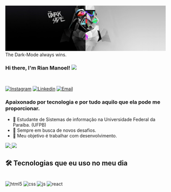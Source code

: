 ![](https://github.com/Dineshkarthik/Dineshkarthik/blob/master/assets/cover.jpg)
The Dark-Mode always wins.
<br/>
### Hi there, I'm Rian Manoel! <img src="https://raw.githubusercontent.com/MartinHeinz/MartinHeinz/master/wave.gif" width="30px"> 
<br>

[![Instagram](https://img.shields.io/badge/Instagram-E4405F?style=for-the-badge&logo=instagram&logoColor=white)]()
[![Linkedin](https://img.shields.io/badge/LinkedIn-0077B5?style=for-the-badge&logo=linkedin&logoColor=white)](https://www.linkedin.com/in/matheus-soares99/)
[![Email](https://img.shields.io/badge/Gmail-D14836?style=for-the-badge&logo=gmail&logoColor=white)](mailto:maths.soares99@gmail.com)

### Apaixonado por tecnologia e por tudo aquilo que ela pode me proporcionar.
- 🏅 Estudante de Sistemas de informação na Universidade Federal da Paraíba. (UFPB)
- 🎯 Sempre em busca de novos desafios.
- 🎯 Meu objetivo é trabalhar com desenvolvimento.

<div>
  <a href="https://github.com/Matheuslima99/convoychat">
    <img height=180 src="https://github-readme-stats.vercel.app/api?username=rianmp12&show_icons=true&theme=radical" />
  </a>
  <a href="https://github.com/Matheuslima99/github-readme-stats">
    <img height=180 src="https://github-readme-stats.vercel.app/api/top-langs/?username=Matheuslima99&layout=compact&theme=radical" />
  </a>
</div>




## 🛠️ Tecnologias que eu uso no meu dia

<div style="display: inline-block"><br/>
    <img align="center" alt="html5" src="https://img.shields.io/badge/HTML5-E34F26?style=for-the-badge&logo=html5&logoColor=white" />
    <img align="center" alt="css" src="https://img.shields.io/badge/CSS3-1572B6?style=for-the-badge&logo=html5&logoColor=white" />
    <img align="center" alt="js" src="https://img.shields.io/badge/JavaScript-F7DF1E?style=for-the-badge&logo=javascript&logoColor=black" />
    <img align="center" alt="react" src="https://img.shields.io/badge/React-20232A?style=for-the-badge&logo=react&logoColor=61DAFB" />  
</div>
